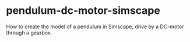 # pendulum-dc-motor-simscape
How to create the model of a pendulum in Simscape, drive by a DC-motor through a gearbox.
